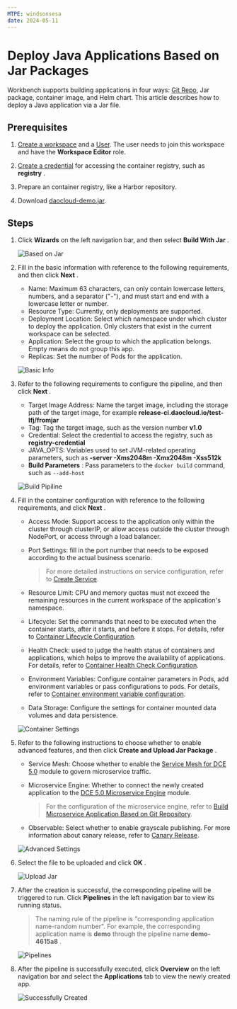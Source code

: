 ```yaml
---
MTPE: windsonsesa
date: 2024-05-11
---
```


# Deploy Java Applications Based on Jar Packages

Workbench supports building applications in four ways: [Git Repo](create-app-git.md), Jar package, container image, and Helm chart. This article describes how to deploy a Java application via a Jar file.

## Prerequisites

1. [Create a workspace](../../../ghippo/user-guide/workspace/workspace.md) and a [User](../../../ghippo/user-guide/access-control/user.md). The user needs to join this workspace and have the __Workspace Editor__ role.

2. [Create a credential](../pipeline/credential.md) for accessing the container registry, such as __registry__ .

3. Prepare an container registry, like a Harbor repository.

4. Download [daocloud-demo.jar](https://github.com/huoyinghao/filedownload/raw/main/daocloud-demo.jar).

## Steps

1. Click __Wizards__ on the left navigation bar, and then select __Build With Jar__ .

    ![Based on Jar](https://docs.daocloud.io/daocloud-docs-images/docs/en/docs/amamba/images/jar01.png)

2. Fill in the basic information with reference to the following requirements, and then click __Next__ .

    - Name: Maximum 63 characters, can only contain lowercase letters, numbers, and a separator ("-"), and must start and end with a lowercase letter or number.
    - Resource Type: Currently, only deployments are supported.
    - Deployment Location: Select which namespace under which cluster to deploy the application. Only clusters that exist in the current workspace can be selected.
    - Application: Select the group to which the application belongs. Empty means do not group this app.
    - Replicas: Set the number of Pods for the application.

    ![Basic Info](https://docs.daocloud.io/daocloud-docs-images/docs/en/docs/amamba/images/jar02.png)

3. Refer to the following requirements to configure the pipeline, and then click __Next__ .

    - Target Image Address: Name the target image, including the storage path of the target image, for example __release-ci.daocloud.io/test-lfj/fromjar__
    - Tag: Tag the target image, such as the version number __v1.0__
    - Credential: Select the credential to access the registry, such as __registry-credential__
    - JAVA_OPTS: Variables used to set JVM-related operating parameters, such as __-server -Xms2048m -Xmx2048m -Xss512k__
    - **Build Parameters** : Pass parameters to the `docker build` command, such as `--add-host`

    ![Build Pipiline](https://docs.daocloud.io/daocloud-docs-images/docs/en/docs/amamba/images/jar03.png)

4. Fill in the container configuration with reference to the following requirements, and click __Next__ .

    - Access Mode: Support access to the application only within the cluster through clusterIP, or allow access outside the cluster through NodePort, or access through a load balancer.
    - Port Settings: fill in the port number that needs to be exposed according to the actual business scenario.

        > For more detailed instructions on service configuration, refer to [Create Service](../../../kpanda/user-guide/network/create-services.md).

    - Resource Limit: CPU and memory quotas must not exceed the remaining resources in the current workspace of the application's namespace.

    - Lifecycle: Set the commands that need to be executed when the container starts, after it starts, and before it stops. For details, refer to [Container Lifecycle Configuration](../../../kpanda/user-guide/workloads/pod-config/lifecycle.md).

    - Health Check: used to judge the health status of containers and applications, which helps to improve the availability of applications. For details, refer to [Container Health Check Configuration](../../../kpanda/user-guide/workloads/pod-config/health-check.md).

    - Environment Variables: Configure container parameters in Pods, add environment variables or pass configurations to pods. For details, refer to [Container environment variable configuration](../../../kpanda/user-guide/workloads/pod-config/env-variables.md).

    - Data Storage: Configure the settings for container mounted data volumes and data persistence.

    ![Container Settings](https://docs.daocloud.io/daocloud-docs-images/docs/en/docs/amamba/images/jar04.png)

5. Refer to the following instructions to choose whether to enable advanced features, and then click __Create and Upload Jar Package__ .

    - Service Mesh: Choose whether to enable the [Service Mesh for DCE 5.0](../../../mspider/intro/index.md) module to govern microservice traffic.
    - Microservice Engine: Whether to connect the newly created application to the [DCE 5.0 Microservice Engine](../../../skoala/intro/index.md) module.
        
        > For the configuration of the microservice engine, refer to [Build Microservice Application Based on Git Repository](create-app-git.md).
    
    - Observable: Select whether to enable grayscale publishing. For more information about canary release, refer to [Canary Release](../release/canary.md).

    ![Advanced Settings](https://docs.daocloud.io/daocloud-docs-images/docs/en/docs/amamba/images/jar05.png)

6. Select the file to be uploaded and click __OK__ .

    ![Upload Jar](https://docs.daocloud.io/daocloud-docs-images/docs/en/docs/amamba/images/jar06.png)

7. After the creation is successful, the corresponding pipeline will be triggered to run. Click __Pipelines__ in the left navigation bar to view its running status.

    > The naming rule of the pipeline is "corresponding application name-random number". For example, the corresponding application name is __demo__ through the pipeline name __demo-4615a8__ .

    ![Pipelines](https://docs.daocloud.io/daocloud-docs-images/docs/en/docs/amamba/images/jar07.png)

8. After the pipeline is successfully executed, click __Overview__ on the left navigation bar and select the __Applications__ tab to view the newly created app.

    ![Successfully Created](https://docs.daocloud.io/daocloud-docs-images/docs/en/docs/amamba/images/jar08.png)
